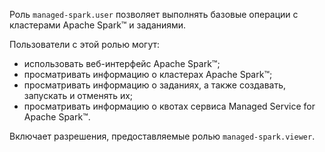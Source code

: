 Роль `managed-spark.user` позволяет выполнять базовые операции с кластерами Apache Spark™ и заданиями.

Пользователи с этой ролью могут:
* использовать веб-интерфейс Apache Spark™;
* просматривать информацию о кластерах Apache Spark™;
* просматривать информацию о заданиях, а также создавать, запускать и отменять их;
* просматривать информацию о квотах сервиса Managed Service for Apache Spark™.

Включает разрешения, предоставляемые ролью `managed-spark.viewer`.
